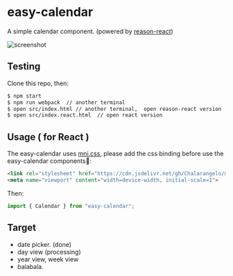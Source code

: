 # easy-calendar

A simple calendar component. (powered by [reason-react](https://reasonml.github.io/reason-react/en/))

![screenshot](https://user-images.githubusercontent.com/1825273/45278724-064b6800-b501-11e8-9f4b-795ce56c3bcb.png)

## Testing

Clone this repo, then:

```txt
$ npm start
$ npm run webpack  // another terminal
$ open src/index.html // another terminal,  open reason-react version
$ open src/index.react.html  // open react version
```

## Usage ( for React )

The easy-calendar uses [mni.css](https://minicss.org/), please add the css binding before use the easy-calendar components:

```html
<link rel="stylesheet" href="https://cdn.jsdelivr.net/gh/Chalarangelo/mini.css@v3.0.0/dist/mini-default.min.css">
<meta name="viewport" content="width=device-width, initial-scale=1">
```

Then:

```js
import { Calendar } from "easy-calendar";
```

## Target

- date picker. (done)
- day view (processing)
- year view, week view
- balabala.
